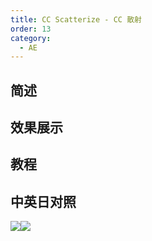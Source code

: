 ```yaml
---
title: CC Scatterize - CC 散射
order: 13
category:
  - AE
---
```


## 简述

## 效果展示

## 教程

## 中英日对照

![](https://mir.yuelili.com/wp-content/uploads/user/AE/effects/AE-Effects-Simulation-CC_Scatterize.png)![](https://mir.yuelili.com/wp-content/uploads/user/AE/effects/AE-Effects-Simulation-CC_Scatterize_cn.png)
